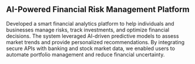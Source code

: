 ## AI-Powered Financial Risk Management Platform

Developed a smart financial analytics platform to help individuals and businesses manage risks, track investments, and optimize financial decisions. The system leveraged AI-driven predictive models to assess market trends and provide personalized recommendations. By integrating secure APIs with banking and stock market data, we enabled users to automate portfolio management and reduce financial uncertainty.
